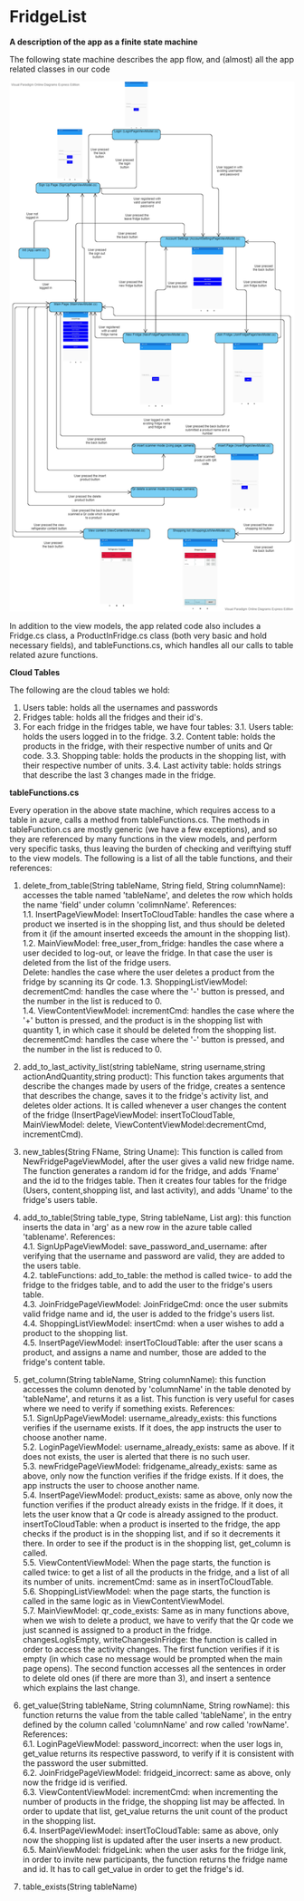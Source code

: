 # FridgeList

**A description of the app as a finite state machine**

The following state machine describes the app flow, and (almost) all the app related classes in our code

![image of state machine](https://github.com/alonrieger/FridgeList2020/blob/master/statemachine.png)

In addition to the view models, the app related code also includes a Fridge.cs class, a ProductInFridge.cs class (both very basic and hold necessary fields), and tableFunctions.cs, which handles all our calls to table related azure functions.

**Cloud Tables**

The following are the cloud tables we hold:
1. Users table: holds all the usernames and passwords
2. Fridges table: holds all the fridges and their id's.
3. For each fridge in the fridges table, we have four tables:
3.1. Users table: holds the users logged in to the fridge.
3.2. Content table: holds the products in the fridge, with their respective number of units and Qr code.
3.3. Shopping table: holds the products in the shopping list, with their respective number of units.
3.4. Last activity table: holds strings that describe the last 3 changes made in the fridge.

**tableFunctions.cs**

Every operation in the above state machine, which requires access to a table in azure, calls a method from tableFunctions.cs. The methods in tableFunction.cs are mostly generic (we have a few exceptions), and so they are referenced by many functions in the view models, and perform very specific tasks, thus leaving the burden of checking and veriftying stuff to the view models. The following is a list of all the table functions, and their references:

1. delete_from_table(String tableName, String field, String columnName): accesses the table named 'tableName', and deletes the row which holds the name 'field' under column 'colimnName'. References:  
1.1. InsertPageViewModel: InsertToCloudTable: handles the case where a product we inserted is in the shopping list, and thus should be deleted from it (if the amount inserted exceeds the amount in the shopping list).  
1.2. MainViewModel: free_user_from_fridge: handles the case where a user decided to log-out, or leave the fridge. In that case the user is deleted from the list of the fridge users.  
Delete: handles the case where the user deletes a product from the fridge by scanning its Qr code. 
1.3. ShoppingListViewModel: decrementCmd: handles the case where the '-' button is pressed, and the number in the list is reduced to 0.  
1.4. ViewContentViewModel: incrementCmd: handles the case where the '+' button is pressed, and the product is in the shopping list with quantity 1, in which case it should be deleted from the shopping list.  
decrementCmd: handles the case where the '-' button is pressed, and the number in the list is reduced to 0.

2. add_to_last_activity_list(string tableName, string username,string actionAndQuantity,string product): This function takes arguments that describe the changes made by users of the fridge, creates a sentence that describes the change, saves it to the fridge's activity list, and deletes older actions. It is called whenever a user changes the content of the fridge (InsertPageViewModel: insertToCloudTable, MainViewModel: delete, ViewContentViewModel:decrementCmd, incrementCmd).

3. new_tables(String FName, String Uname): This function is called from NewFridgePageViewModel, after the user gives a valid new fridge name. The function generates a random id for the fridge, and adds 'Fname' and the id to the fridges table. Then it creates four tables for the fridge (Users, content,shopping list, and last activity), and adds 'Uname' to the fridge's users table.

4. add_to_table(String table_type, String tableName, List<String> arg): this function inserts the data in 'arg' as a new row in the azure table called 'tablename'. References:     
  4.1. SignUpPageViewModel: save_password_and_username: after verifying that the username and password are valid, they are added to the users table.  
  4.2. tableFunctions: add_to_table: the method is called twice- to add the fridge to the fridges table, and to add the user to the fridge's users table.  
  4.3. JoinFridgePageViewModel: JoinFridgeCmd: once the user submits valid fridge name and id, the user is added to the fridge's users list.  
  4.4. ShoppingListViewModel: insertCmd: when a user wishes to add a product to the shopping list.  
  4.5. InsertPageViewModel: insertToCloudTable: after the user scans a product, and assigns a name and number, those are added to the fridge's content table.  
  
5. get_column(String tableName, String columnName): this function accesses the column denoted by 'columnName' in the table denoted by 'tableName', and returns it as a list. This function is very useful for cases where we need to verify if something exists. References:    
5.1. SignUpPageViewModel: username_already_exists: this functions verifies if the username exists. If it does, the app instructs the user to choose another name.  
5.2. LoginPageViewModel: username_already_exists: same as above. If it does not exists, the user is alerted that there is no such user.  
5.3. newFridgePageViewModel: fridgename_already_exists: same as above, only now the function verifies if the fridge exists. If it does, the app instructs the user to choose another name.  
5.4. InsertPageViewModel: product_exists: same as above, only now the function verifies if the product already exists in the fridge. If it does, it lets the user know that a Qr code is already assigned to the product.  
insertToCloudTable: when a product is inserted to the fridge, the app checks if the product is in the shopping list, and if so it decrements it there. In order to see if the product is in the shopping list, get_column is called.  
5.5. ViewContentViewModel: When the page starts, the function is called twice: to get a list of all the products in the fridge, and a list of all its number of units.
incrementCmd: same as in insertToCloudTable.  
5.6. ShoppingListViewModel: when the page starts, the function is called in the same logic as in ViewContentViewModel.  
5.7. MainViewModel: qr_code_exists: Same as in many functions above, when we wish to delete a product, we have to verify that the Qr code we just scanned is assigned to a product in the fridge.  
changesLogIsEmpty, writeChangesInFridge: the function is called in order to access the activity changes. The first function verifies if it is empty (in which case no message would be prompted when the main page opens). The second function accesses all the sentences in order to delete old ones (if there are more than 3), and insert a sentence which explains the last change.  
 
 6. get_value(String tableName, String columnName, String rowName): this function returns the value from the table called 'tableName', in the entry defined by the column called 'columnName' and row called 'rowName'. References:  
 6.1. LoginPageViewModel: password_incorrect: when the user logs in, get_value returns its respective password, to verify if it is consistent with the password the user submitted.  
 6.2. JoinFridgePageViewModel: fridgeid_incorrect: same as above, only now the fridge id is verified.  
 6.3. ViewContentViewModel: incrementCmd: when incrementing the number of products in the fridge, the shopping list may be affected. In order to update that list, get_value returns the unit count of the product in the shopping list.  
 6.4. InsertPageViewModel: insertToCloudTable: same as above, only now the shopping list is updated after the user inserts a new product.  
 6.5. MainViewModel: fridgeLink: when the user asks for the fridge link, in order to invite new participants, the function returns the fridge name and id. It has to call get_value in order to get the fridge's id.  
 
 7. table_exists(String tableName)
 
  

